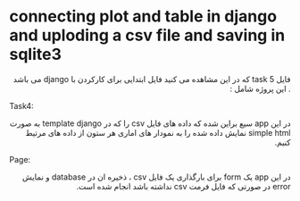 # connecting plot and table in django and uploding a csv file and saving in sqlite3
<p dir='rtl' align='right'>
 فایل task 5  که در این مشاهده می کنید فایل ابتدایی برای کارکردن با django  می باشد . این پروژه شامل :  
</p>

Task4: 
<p dir='rtl' align='right'>
در این app سیع براین شده که داده های فایل csv  را که در template  django  به صورت simple html  نمایش داده شده را به نمودار های اماری هر ستون از داده های مرتیط کنیم.  
</p>
Page:
   
 <p dir='rtl' align='right'>
در این app  یک form برای بارگذاری یک فایل  csv ، ذخیره ان در database و نمایش error در صورتی که فایل فرمت csv نداشته باشد انجام شده است.   
</p> 
